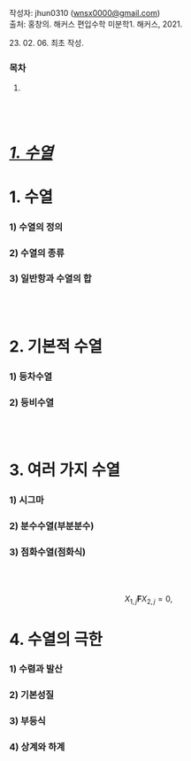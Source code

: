 작성자: jhun0310 (wnsx0000@gmail.com)<br>
출처: 홍창의. 해커스 편입수학 미분학1. 해커스, 2021.

23\. 02\. 06\. 최초 작성.

### 목차
1. 

<br>
<br>

# <U>*1. 수열*</U>

# 1. 수열

### 1) 수열의 정의

> 

### 2) 수열의 종류

>

### 3) 일반항과 수열의 합

<br>
<br>

# 2. 기본적 수열

### 1) 등차수열

### 2) 등비수열

<br>
<br>

# 3. 여러 가지 수열

### 1) 시그마

### 2) 분수수열(부분분수)

### 3) 점화수열(점화식)

<br>
<br>

$$X_{1,j} \mathbf{F}X_{2,j}  = 0, \tag{1}$$

# 4. 수열의 극한

### 1) 수렴과 발산

### 2) 기본성질

### 3) 부등식

### 4) 상계와 하계
